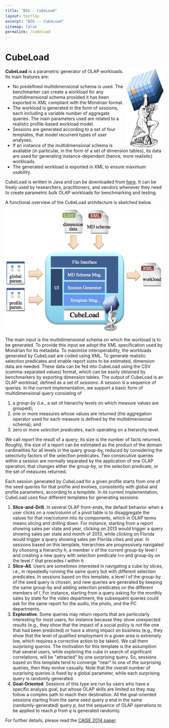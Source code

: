 ```yaml
---
title: "BIG - CubeLoad"
layout: textlay
excerpt: "BIG -- CubeLoad"
sitemap: false
permalink: /cubeload
---
```


# CubeLoad

<img src="/images/projects/cubeload.png" ALIGN=RIGHT height="250"><strong>CubeLoad</strong> is a parametric generator of OLAP workloads. Its main features are:
<UL>
<LI>No predefined multidimensional schema is used. The benchmarker can create a workload for any multidimensional schema provided it has been exported in XML compliant with the Mondrian format.</LI>
<LI>The workload is generated in the form of sessions, each including a variable number of aggregate queries. The main parameters used are related to a realistic profile-based workload model.</LI>
<LI>Sessions are generated according to a set of four templates, that model recurrent types of user analyses.</LI>
<LI>If an instance of the multidimensional schema is available (in particular, in the form of a set of dimension tables), its data are used for generating instance-dependent (hence, more realistic) workloads.</LI>
<LI>The generated workload is exported in XML to ensure maximum usability.</LI>
</UL>
CubeLoad is written in Java and can be downloaded from <A HREF="http://big.csr.unibo.it/downloads/CubeLoad.zip">here</A>. It can be freely used by researchers, practitioners, and vendors whenever they need to create parametric bulk OLAP workloads for benchmarking and testing.

A functional overview of the CubeLoad architecture is sketched below.

<img src="/images/projects/overview.png" width="500" ALIGN=CENTER>

The main input is the multidimensional schema on which the workload is to be generated. To provide this input we adopt the XML specification used by Mondrian for its metadata. To maximize interoperability, the workloads generated by CubeLoad are coded using XML. To generate realistic selection predicates and enable report sizes to be estimated, dimension data are needed. These data can be fed into CubeLoad using the CSV (comma-separated values) format, which can be easily obtained by benchmarkers by exporting dimension tables. 
The output of CubeLoad is an OLAP workload, defined as a set of <I>sessions</I>. A session is a sequence of queries. In the current implementation, we support a basic form of multidimensional query consisting of
<OL>
<LI>a <I>group-by</I> (i.e., a set of hierarchy levels on which measure values are grouped);</LI>
<LI>one or more measures whose values are returned (the aggregation operator used for each measure is defined by the multidimensional schema); and</LI>
<LI>zero or more <I>selection predicates</I>, each operating on a hierarchy level.</LI> 
</OL>
We call <I>report</I> the result of a query; its size is the number of facts returned. Roughly, the size of a report can be estimated as the product of the domain cardinalities for all levels in the query group-by, reduced by considering the selectivity factors of the selection predicates.
Two consecutive queries within a session are normally separated by the application of one OLAP operation, that changes either the group-by, or the selection predicate, or the set of measures returned.

Each session generated by CubeLoad for a given profile starts from one of the seed queries for that profile and evolves, consistently with global and profile parameters, according to a <I>template</I>. In its current implementation, CubeLoad uses four different templates for generating sessions:
<OL>
<LI><B>Slice-and-Drill</B>. In several OLAP front-ends, the default behavior when a user clicks on a row/column of a pivot table is to disaggregate the values for that row/column into its components, which in OLAP terms means slicing and drilling down. For instance, starting from a report showing sales per state and year, clicking on 2013 would trigger a query showing sales per state and month of 2013, while clicking on Florida would trigger a query showing sales per Florida cities and year. In sessions based on this template, hierarchies are progressively navigated by choosing a hierarchy <I>h</I>, a member <I>v</I> of the current group-by level <I>l</I> and creating a new query with selection predicate <I>l=v</I> and group-by on the level <I>l'</I> that precedes <I>l</I> within <I>h</I>.</LI>
<LI><B>Slice-All</B>. Users are sometimes interested in navigating a cube by slices, i.e., in repeatedly running the same query but with different selection predicates. In sessions based on this template, a level <I>l</I> of the group-by of the seed query is chosen, and new queries are generated by keeping the same group-by and adding selection predicates on the different members of <I>l</I>. For instance, starting from a query asking for the monthly sales by state for the video department, the subsequent queries could ask for the same report for the audio, the photo, and the PC departments.</LI>
<LI><B>Explorative</B>. Some queries may return reports that are particularly interesting for most users, for instance because they show unexpected results (e.g., they show that the impact of a social policy is not the one that had been predicted) or have a strong impact on business (e.g., they show that the level of qualified employment in a given area is extremely low, which requires a corrective action to be taken). We call them <I>surprising queries</I>. The motivation for this template is the assumption that several users, while exploring the cube in search of significant correlations, will be "attracted" by one surprising query. So, sessions based on this template tend to converge "near" to one of the surprising queries, then they evolve casually. Note that the overall number of surprising queries is fixed by a global parameter, while each surprising query is randomly generated.</LI>
<LI><B>Goal-Oriented</B>. Sessions of this type are run by users who have a specific analysis goal, but whose OLAP skills are limited so they may follow a complex path to reach their destination. All the goal-oriented sessions starting from the same seed query <I>q</I> end in the same (randomly-generated) query <I>p</I>, but the sequence of OLAP operations to be applied to reach <I>p</I> from <I>q</I> is generated randomly. </LI>
</OL>
For further details, please read the <A HREF="http://www-db.deis.unibo.it/~srizzi/PDF/caise14.pdf">CAISE 2014 paper</A>.